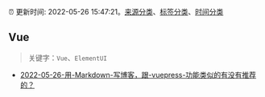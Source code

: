 :alarm_clock: 更新时间: 2022-05-26 15:47:21。[来源分类](../README.md)、[标签分类](../TAGS.md)、[时间分类](../TIMELINE.md)

## Vue


> 关键字：`Vue`、`ElementUI`



- [2022-05-26-用-Markdown-写博客，跟-vuepress-功能类似的有没有推荐的？](https://www.v2ex.com/t/855544) 